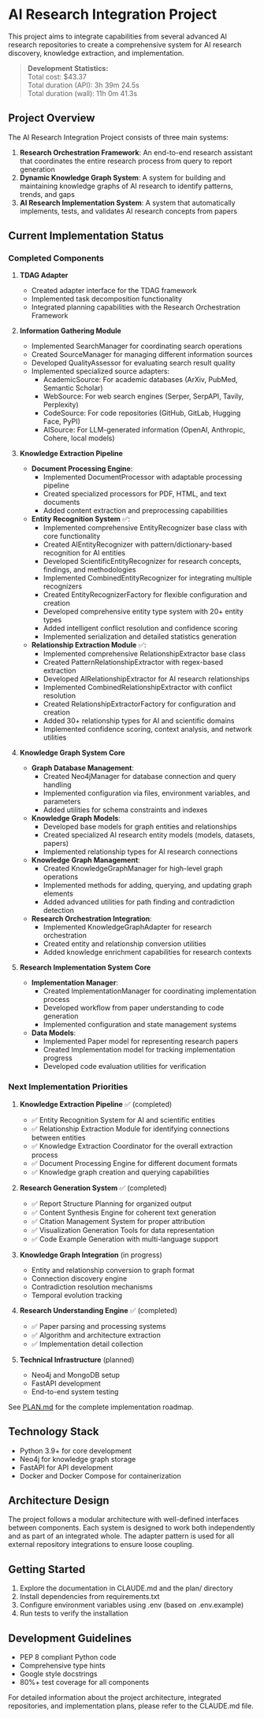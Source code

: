 # AI Research Integration Project

This project aims to integrate capabilities from several advanced AI research repositories to create a comprehensive system for AI research discovery, knowledge extraction, and implementation.

> **Development Statistics:**  
> Total cost: $43.37  
> Total duration (API): 3h 39m 24.5s  
> Total duration (wall): 11h 0m 41.3s  

## Project Overview

The AI Research Integration Project consists of three main systems:

1. **Research Orchestration Framework**: An end-to-end research assistant that coordinates the entire research process from query to report generation
2. **Dynamic Knowledge Graph System**: A system for building and maintaining knowledge graphs of AI research to identify patterns, trends, and gaps
3. **AI Research Implementation System**: A system that automatically implements, tests, and validates AI research concepts from papers

## Current Implementation Status

### Completed Components

1. **TDAG Adapter**
   - Created adapter interface for the TDAG framework
   - Implemented task decomposition functionality
   - Integrated planning capabilities with the Research Orchestration Framework

2. **Information Gathering Module**
   - Implemented SearchManager for coordinating search operations
   - Created SourceManager for managing different information sources
   - Developed QualityAssessor for evaluating search result quality
   - Implemented specialized source adapters:
     - AcademicSource: For academic databases (ArXiv, PubMed, Semantic Scholar)
     - WebSource: For web search engines (Serper, SerpAPI, Tavily, Perplexity)
     - CodeSource: For code repositories (GitHub, GitLab, Hugging Face, PyPI)
     - AISource: For LLM-generated information (OpenAI, Anthropic, Cohere, local models)

3. **Knowledge Extraction Pipeline**
   - **Document Processing Engine**:
     - Implemented DocumentProcessor with adaptable processing pipeline
     - Created specialized processors for PDF, HTML, and text documents
     - Added content extraction and preprocessing capabilities
   - **Entity Recognition System** ✅:
     - Implemented comprehensive EntityRecognizer base class with core functionality
     - Created AIEntityRecognizer with pattern/dictionary-based recognition for AI entities
     - Developed ScientificEntityRecognizer for research concepts, findings, and methodologies
     - Implemented CombinedEntityRecognizer for integrating multiple recognizers
     - Created EntityRecognizerFactory for flexible configuration and creation
     - Developed comprehensive entity type system with 20+ entity types
     - Added intelligent conflict resolution and confidence scoring
     - Implemented serialization and detailed statistics generation
   - **Relationship Extraction Module** ✅:
     - Implemented comprehensive RelationshipExtractor base class
     - Created PatternRelationshipExtractor with regex-based extraction
     - Developed AIRelationshipExtractor for AI research relationships
     - Implemented CombinedRelationshipExtractor with conflict resolution
     - Created RelationshipExtractorFactory for configuration and creation
     - Added 30+ relationship types for AI and scientific domains
     - Implemented confidence scoring, context analysis, and network utilities

4. **Knowledge Graph System Core**
   - **Graph Database Management**:
     - Created Neo4jManager for database connection and query handling
     - Implemented configuration via files, environment variables, and parameters
     - Added utilities for schema constraints and indexes
   - **Knowledge Graph Models**:
     - Developed base models for graph entities and relationships
     - Created specialized AI research entity models (models, datasets, papers)
     - Implemented relationship types for AI research connections
   - **Knowledge Graph Management**:
     - Created KnowledgeGraphManager for high-level graph operations
     - Implemented methods for adding, querying, and updating graph elements
     - Added advanced utilities for path finding and contradiction detection
   - **Research Orchestration Integration**:
     - Implemented KnowledgeGraphAdapter for research orchestration
     - Created entity and relationship conversion utilities
     - Added knowledge enrichment capabilities for research contexts

5. **Research Implementation System Core**
   - **Implementation Manager**:
     - Created ImplementationManager for coordinating implementation process
     - Developed workflow from paper understanding to code generation
     - Implemented configuration and state management systems
   - **Data Models**:
     - Implemented Paper model for representing research papers
     - Created Implementation model for tracking implementation progress
     - Developed code evaluation utilities for verification

### Next Implementation Priorities

1. **Knowledge Extraction Pipeline** ✅ (completed)
   - ✅ Entity Recognition System for AI and scientific entities
   - ✅ Relationship Extraction Module for identifying connections between entities
   - ✅ Knowledge Extraction Coordinator for the overall extraction process
   - ✅ Document Processing Engine for different document formats
   - ✅ Knowledge graph creation and querying capabilities
   
2. **Research Generation System** ✅ (completed)
   - ✅ Report Structure Planning for organized output
   - ✅ Content Synthesis Engine for coherent text generation
   - ✅ Citation Management System for proper attribution
   - ✅ Visualization Generation Tools for data representation
   - ✅ Code Example Generation with multi-language support
   
3. **Knowledge Graph Integration** (in progress)
   - Entity and relationship conversion to graph format
   - Connection discovery engine
   - Contradiction resolution mechanisms
   - Temporal evolution tracking
   
4. **Research Understanding Engine** ✅ (completed)
   - ✅ Paper parsing and processing systems
   - ✅ Algorithm and architecture extraction
   - ✅ Implementation detail collection

5. **Technical Infrastructure** (planned)
   - Neo4j and MongoDB setup
   - FastAPI development
   - End-to-end system testing

See [PLAN.md](./PLAN.md) for the complete implementation roadmap.

## Technology Stack

- Python 3.9+ for core development
- Neo4j for knowledge graph storage
- FastAPI for API development
- Docker and Docker Compose for containerization

## Architecture Design

The project follows a modular architecture with well-defined interfaces between components. Each system is designed to work both independently and as part of an integrated whole. The adapter pattern is used for all external repository integrations to ensure loose coupling.

## Getting Started

1. Explore the documentation in CLAUDE.md and the plan/ directory
2. Install dependencies from requirements.txt
3. Configure environment variables using .env (based on .env.example)
4. Run tests to verify the installation

## Development Guidelines

- PEP 8 compliant Python code
- Comprehensive type hints
- Google style docstrings
- 80%+ test coverage for all components

For detailed information about the project architecture, integrated repositories, and implementation plans, please refer to the CLAUDE.md file.
